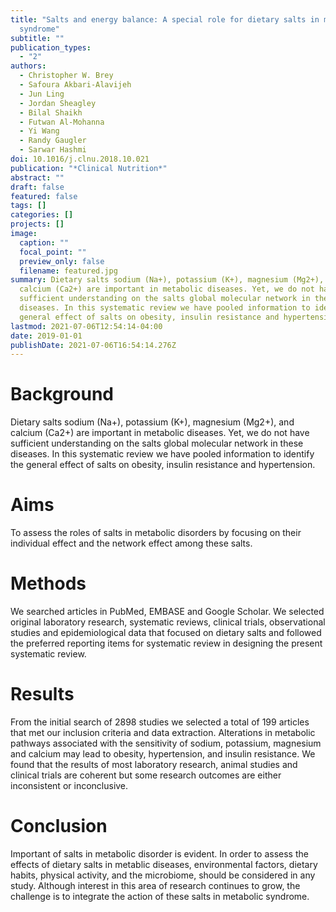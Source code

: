 ```yaml
---
title: "Salts and energy balance: A special role for dietary salts in metabolic
  syndrome"
subtitle: ""
publication_types:
  - "2"
authors:
  - Christopher W. Brey
  - Safoura Akbari-Alavijeh
  - Jun Ling
  - Jordan Sheagley
  - Bilal Shaikh
  - Futwan Al-Mohanna
  - Yi Wang
  - Randy Gaugler
  - Sarwar Hashmi
doi: 10.1016/j.clnu.2018.10.021
publication: "*Clinical Nutrition*"
abstract: ""
draft: false
featured: false
tags: []
categories: []
projects: []
image:
  caption: ""
  focal_point: ""
  preview_only: false
  filename: featured.jpg
summary: Dietary salts sodium (Na+), potassium (K+), magnesium (Mg2+), and
  calcium (Ca2+) are important in metabolic diseases. Yet, we do not have
  sufficient understanding on the salts global molecular network in these
  diseases. In this systematic review we have pooled information to identify the
  general effect of salts on obesity, insulin resistance and hypertension
lastmod: 2021-07-06T12:54:14-04:00
date: 2019-01-01
publishDate: 2021-07-06T16:54:14.276Z
---
```

# Background

Dietary salts sodium (Na+), potassium (K+), magnesium (Mg2+), and calcium (Ca2+) are important in metabolic diseases. Yet, we do not have sufficient understanding on the salts global molecular network in these diseases. In this systematic review we have pooled information to identify the general effect of salts on obesity, insulin resistance and hypertension.

# Aims

To assess the roles of salts in metabolic disorders by focusing on their individual effect and the network effect among these salts.

# Methods

We searched articles in PubMed, EMBASE and Google Scholar. We selected original laboratory research, systematic reviews, clinical trials, observational studies and epidemiological data that focused on dietary salts and followed the preferred reporting items for systematic review in designing the present systematic review.
# Results

From the initial search of 2898 studies we selected a total of 199 articles that met our inclusion criteria and data extraction. Alterations in metabolic pathways associated with the sensitivity of sodium, potassium, magnesium and calcium may lead to obesity, hypertension, and insulin resistance. We found that the results of most laboratory research, animal studies and clinical trials are coherent but some research outcomes are either inconsistent or inconclusive.

# Conclusion

Important of salts in metabolic disorder is evident. In order to assess the effects of dietary salts in metablic diseases, environmental factors, dietary habits, physical activity, and the microbiome, should be considered in any study. Although interest in this area of research continues to grow, the challenge is to integrate the action of these salts in metabolic syndrome.
